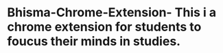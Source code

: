 # Bhisma-Chrome-Extension- This i a chrome extension for students to foucus their minds in studies.

